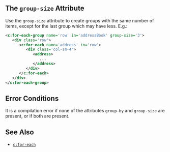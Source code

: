 ## The `group-size` Attribute

Use the `group-size` attribute to create groups with the same number of items, except for the last group which may have less. E.g.:

```xml
<c:for-each-group name='row' in='addressBook' group-size='3'>
   <div class='row'>
      <c:for-each name='address' in='row'>
         <div class='col-sm-4'>
            <address>
               ...
            </address>
         </div>
      </c:for-each>
   </div>
</c:for-each-group>
```

## Error Conditions

It is a compilation error if none of the attributes `group-by` and `group-size` are present, or if both are present.

## See Also

- [`c:for-each`](for-each.html)
